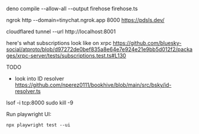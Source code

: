 deno compile --allow-all --output firehose firehose.ts

ngrok http --domain=tinychat.ngrok.app 8000 https://pdsls.dev/

cloudflared tunnel --url http://localhost:8001

here's what subscriptions look like on xrpc
https://github.com/bluesky-social/atproto/blob/d97272de0bef835a8e64e7e924e21e9bb5d012f2/packages/xrpc-server/tests/subscriptions.test.ts#L130

TODO

- look into ID resolver
  https://github.com/nperez0111/bookhive/blob/main/src/bsky/id-resolver.ts

lsof -i tcp:8000 sudo kill -9 <PID>


Run playwright UI:

```npx playwright test --ui```